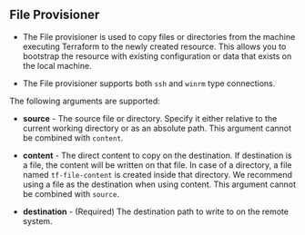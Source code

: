 ## File Provisioner

- The File provisioner is used to copy files or directories from the machine executing Terraform to the newly created resource. This allows you to bootstrap the resource with existing configuration or data that exists on the local machine.

- The File provisioner supports both `ssh` and `winrm` type connections.

The following arguments are supported:

- **source** - The source file or directory. Specify it either relative to the current working directory or as an absolute path. This argument cannot be combined with `content`.

- **content** - The direct content to copy on the destination. If destination is a file, the content will be written on that file. In case of a directory, a file named `tf-file-content` is created inside that directory. We recommend using a file as the destination when using content. This argument cannot be combined with `source`.

- **destination** - (Required) The destination path to write to on the remote system.